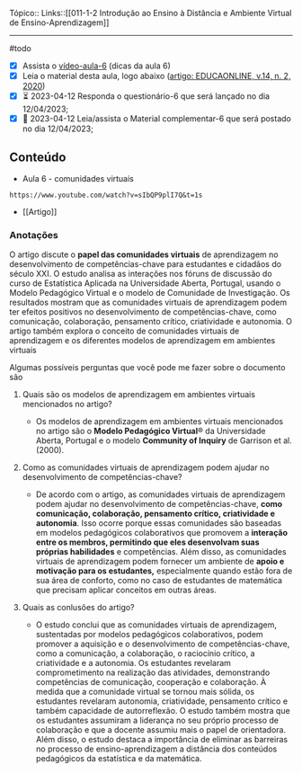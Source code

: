 Tópico::
Links::[[011-1-2 Introdução ao Ensino à Distância e Ambiente Virtual de Ensino-Aprendizagem]]

---
#todo 
- [x] Assista o [vídeo-aula-6](https://ava.uft.edu.br/ead/mod/url/view.php?id=45912 "vídeo-aula-6") (dicas da aula 6)
- [x] Leia o material desta aula, logo abaixo ([artigo: EDUCAONLINE, v.14, n. 2, 2020](https://ava.uft.edu.br/ead/mod/resource/view.php?id=45909 "artigo: EDUCAONLINE, v.14, n. 2, 2020"))
- [x] ⏳ 2023-04-12  Responda o questionário-6 que será lançado no dia 12/04/2023;
- [x] 🛫 2023-04-12 Leia/assista o Material complementar-6 que será postado no dia 12/04/2023;

## Conteúdo

-  Aula 6 - comunidades virtuais
 ```timestamp-url 
 https://www.youtube.com/watch?v=sIbQP9plI7Q&t=1s
 ```

- [[Artigo]]

### Anotações

O artigo discute o **papel das comunidades virtuais** de aprendizagem no desenvolvimento de competências-chave para estudantes e cidadãos do século XXI. O estudo analisa as interações nos fóruns de discussão do curso de Estatística Aplicada na Universidade Aberta, Portugal, usando o Modelo Pedagógico Virtual e o modelo de Comunidade de Investigação. Os resultados mostram que as comunidades virtuais de aprendizagem podem ter efeitos positivos no desenvolvimento de competências-chave, como comunicação, colaboração, pensamento crítico, criatividade e autonomia. O artigo também explora o conceito de comunidades virtuais de aprendizagem e os diferentes modelos de aprendizagem em ambientes virtuais

Algumas possíveis perguntas que você pode me fazer sobre o documento são

1. Quais são os modelos de aprendizagem em ambientes virtuais mencionados no artigo?

	- Os modelos de aprendizagem em ambientes virtuais mencionados no artigo são o **Modelo Pedagógico Virtual**® da Universidade Aberta, Portugal e o modelo **Community of Inquiry** de Garrison et al. (2000).

2. Como as comunidades virtuais de aprendizagem podem ajudar no desenvolvimento de competências-chave?

	- De acordo com o artigo, as comunidades virtuais de aprendizagem podem ajudar no desenvolvimento de competências-chave, **como comunicação, colaboração, pensamento crítico, criatividade e autonomia**. Isso ocorre porque essas comunidades são baseadas em modelos pedagógicos colaborativos que promovem a **interação entre os membros, permitindo que eles desenvolvam suas próprias habilidades** e competências. Além disso, as comunidades virtuais de aprendizagem podem fornecer um ambiente de **apoio e motivação para os estudantes,** especialmente quando estão fora de sua área de conforto, como no caso de estudantes de matemática que precisam aplicar conceitos em outras áreas.
3. Quais as conlusões do artigo?
	- O estudo conclui que as comunidades virtuais de aprendizagem, sustentadas por modelos pedagógicos colaborativos, podem promover a aquisição e o desenvolvimento de competências-chave, como a comunicação, a colaboração, o raciocínio crítico, a criatividade e a autonomia. Os estudantes revelaram comprometimento na realização das atividades, demonstrando competências de comunicação, cooperação e colaboração. À medida que a comunidade virtual se tornou mais sólida, os estudantes revelaram autonomia, criatividade, pensamento crítico e também capacidade de autorreflexão. O estudo também mostra que os estudantes assumiram a liderança no seu próprio processo de colaboração e que a docente assumiu mais o papel de orientadora. Além disso, o estudo destaca a importância de eliminar as barreiras no processo de ensino-aprendizagem a distância dos conteúdos pedagógicos da estatística e da matemática.